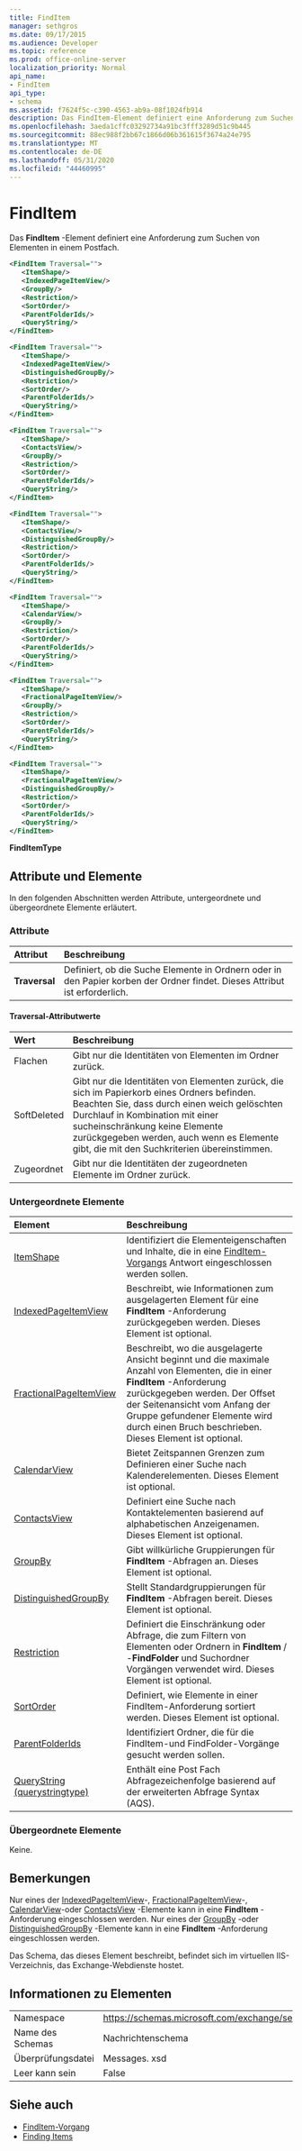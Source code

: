 ```yaml
---
title: FindItem
manager: sethgros
ms.date: 09/17/2015
ms.audience: Developer
ms.topic: reference
ms.prod: office-online-server
localization_priority: Normal
api_name:
- FindItem
api_type:
- schema
ms.assetid: f7624f5c-c390-4563-ab9a-08f1024fb914
description: Das FindItem-Element definiert eine Anforderung zum Suchen von Elementen in einem Postfach.
ms.openlocfilehash: 3aeda1cffc03292734a91bc3fff3289d51c9b445
ms.sourcegitcommit: 88ec988f2bb67c1866d06b361615f3674a24e795
ms.translationtype: MT
ms.contentlocale: de-DE
ms.lasthandoff: 05/31/2020
ms.locfileid: "44460995"
---
```

# <a name="finditem"></a>FindItem

Das **FindItem** -Element definiert eine Anforderung zum Suchen von Elementen in einem Postfach. 
  
```xml
<FindItem Traversal="">
   <ItemShape/>
   <IndexedPageItemView/>
   <GroupBy/>
   <Restriction/>
   <SortOrder/>
   <ParentFolderIds/>
   <QueryString/>
</FindItem>
```

```xml
<FindItem Traversal="">
   <ItemShape/>
   <IndexedPageItemView/>
   <DistinguishedGroupBy/>
   <Restriction/>
   <SortOrder/>
   <ParentFolderIds/>
   <QueryString/>
</FindItem>
```

```xml
<FindItem Traversal="">
   <ItemShape/>
   <ContactsView/>
   <GroupBy/>
   <Restriction/>
   <SortOrder/>
   <ParentFolderIds/>
   <QueryString/>
</FindItem>
```

```xml
<FindItem Traversal="">
   <ItemShape/>
   <ContactsView/> 
   <DistinguishedGroupBy/>
   <Restriction/>
   <SortOrder/>
   <ParentFolderIds/>
   <QueryString/>
</FindItem>
```

```xml
<FindItem Traversal="">
   <ItemShape/>
   <CalendarView/>
   <GroupBy/>
   <Restriction/>
   <SortOrder/>
   <ParentFolderIds/>
   <QueryString/>
</FindItem>
```

```xml
<FindItem Traversal="">
   <ItemShape/>
   <FractionalPageItemView/>
   <GroupBy/>
   <Restriction/>
   <SortOrder/>
   <ParentFolderIds/>
   <QueryString/>
</FindItem>
```

```xml
<FindItem Traversal="">
   <ItemShape/>
   <FractionalPageItemView/>
   <DistinguishedGroupBy/>
   <Restriction/>
   <SortOrder/>
   <ParentFolderIds/>
   <QueryString/>
</FindItem>
```


**FindItemType**

## <a name="attributes-and-elements"></a>Attribute und Elemente

In den folgenden Abschnitten werden Attribute, untergeordnete und übergeordnete Elemente erläutert.
  
### <a name="attributes"></a>Attribute

|**Attribut**|**Beschreibung**|
|:-----|:-----|
|**Traversal** <br/> |Definiert, ob die Suche Elemente in Ordnern oder in den Papier korben der Ordner findet. Dieses Attribut ist erforderlich.  <br/> |
   
#### <a name="traversal-attribute-values"></a>Traversal-Attributwerte

|**Wert**|**Beschreibung**|
|:-----|:-----|
|Flachen  <br/> |Gibt nur die Identitäten von Elementen im Ordner zurück.  <br/> |
|SoftDeleted  <br/> |Gibt nur die Identitäten von Elementen zurück, die sich im Papierkorb eines Ordners befinden. Beachten Sie, dass durch einen weich gelöschten Durchlauf in Kombination mit einer sucheinschränkung keine Elemente zurückgegeben werden, auch wenn es Elemente gibt, die mit den Suchkriterien übereinstimmen.  <br/> |
|Zugeordnet  <br/> |Gibt nur die Identitäten der zugeordneten Elemente im Ordner zurück.  <br/> |
   
### <a name="child-elements"></a>Untergeordnete Elemente

|**Element**|**Beschreibung**|
|:-----|:-----|
|[ItemShape](itemshape.md) <br/> |Identifiziert die Elementeigenschaften und Inhalte, die in eine [FindItem-Vorgangs](finditem-operation.md) Antwort eingeschlossen werden sollen.  <br/> |
|[IndexedPageItemView](indexedpageitemview.md) <br/> |Beschreibt, wie Informationen zum ausgelagerten Element für eine **FindItem** -Anforderung zurückgegeben werden. Dieses Element ist optional.  <br/> |
|[FractionalPageItemView](fractionalpageitemview.md) <br/> |Beschreibt, wo die ausgelagerte Ansicht beginnt und die maximale Anzahl von Elementen, die in einer **FindItem** -Anforderung zurückgegeben werden. Der Offset der Seitenansicht vom Anfang der Gruppe gefundener Elemente wird durch einen Bruch beschrieben. Dieses Element ist optional.  <br/> |
|[CalendarView](calendarview.md) <br/> |Bietet Zeitspannen Grenzen zum Definieren einer Suche nach Kalenderelementen. Dieses Element ist optional.  <br/> |
|[ContactsView](contactsview.md) <br/> |Definiert eine Suche nach Kontaktelementen basierend auf alphabetischen Anzeigenamen. Dieses Element ist optional.  <br/> |
|[GroupBy](groupby.md) <br/> |Gibt willkürliche Gruppierungen für **FindItem** -Abfragen an. Dieses Element ist optional.  <br/> |
|[DistinguishedGroupBy](distinguishedgroupby.md) <br/> |Stellt Standardgruppierungen für **FindItem** -Abfragen bereit. Dieses Element ist optional.  <br/> |
|[Restriction](restriction.md) <br/> |Definiert die Einschränkung oder Abfrage, die zum Filtern von Elementen oder Ordnern in **FindItem** /  -**FindFolder** und Suchordner Vorgängen verwendet wird. Dieses Element ist optional.  <br/> |
|[SortOrder](sortorder.md) <br/> |Definiert, wie Elemente in einer FindItem-Anforderung sortiert werden. Dieses Element ist optional.  <br/> |
|[ParentFolderIds](parentfolderids.md) <br/> |Identifiziert Ordner, die für die FindItem-und FindFolder-Vorgänge gesucht werden sollen.  <br/> |
|[QueryString (querystringtype)](querystring-querystringtype.md) <br/> |Enthält eine Post Fach Abfragezeichenfolge basierend auf der erweiterten Abfrage Syntax (AQS).  <br/> |
   
### <a name="parent-elements"></a>Übergeordnete Elemente

Keine.
  
## <a name="remarks"></a>Bemerkungen

Nur eines der [IndexedPageItemView](indexedpageitemview.md)-, [FractionalPageItemView](fractionalpageitemview.md)-, [CalendarView](calendarview.md)-oder [ContactsView](contactsview.md) -Elemente kann in eine **FindItem** -Anforderung eingeschlossen werden. Nur eines der [GroupBy](groupby.md) -oder [DistinguishedGroupBy](distinguishedgroupby.md) -Elemente kann in eine **FindItem** -Anforderung eingeschlossen werden. 
  
Das Schema, das dieses Element beschreibt, befindet sich im virtuellen IIS-Verzeichnis, das Exchange-Webdienste hostet.
  
## <a name="element-information"></a>Informationen zu Elementen

|||
|:-----|:-----|
|Namespace  <br/> |https://schemas.microsoft.com/exchange/services/2006/messages  <br/> |
|Name des Schemas  <br/> |Nachrichtenschema  <br/> |
|Überprüfungsdatei  <br/> |Messages. xsd  <br/> |
|Leer kann sein  <br/> |False  <br/> |
   
## <a name="see-also"></a>Siehe auch

- [FindItem-Vorgang](finditem-operation.md)
- [Finding Items](https://msdn.microsoft.com/library/63af1f9c-464b-4fca-9ae3-3d60f24ca93c%28Office.15%29.aspx)

